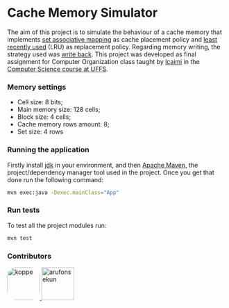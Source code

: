 # Cache Memory Simulator

The aim of this project is to simulate the behaviour of a cache memory that implements [set associative mapping](https://en.wikipedia.org/wiki/Cache_placement_policies) as cache placement policy and [least recently used](https://en.wikipedia.org/wiki/Cache_replacement_policies) (LRU) as replacement policy. Regarding memory writing, the strategy used was [write back](https://www.geeksforgeeks.org/write-through-and-write-back-in-cache/).
This project was developed as final assignment for Computer Organization class taught by [lcaimi](https://github.com/lcaimi) in the [Computer Science course at UFFS](https://cc.uffs.edu.br/).

### Memory settings

 - Cell size: 8 bits; 
 - Main memory size: 128 cells;
 - Block size: 4 cells;
 - Cache memory rows amount: 8;
 - Set size: 4 rows
 
### Running the application

Firstly install [jdk](https://www.java.com/pt-BR/download/) in your environment, and then [Apache Maven](https://maven.apache.org/download.cgi), the project/dependency manager tool used in the project. Once you get that done run the following command:

```bash
mvn exec:java -Dexec.mainClass="App"
```

### Run tests

To test all the project modules run:

```bash
mvn test
```
### Contributors

<p>
  <a href="https://github.com/mateusKoppe">
    <img style="border-radius:20px;" src="https://avatars.githubusercontent.com/u/12251731?s=400&u=b68b275aec43c92f8c33af9ee57570dd32db90c6&v=2" alt="koppe" width="75"/>
  </a>
  <a href="https://github.com/arufonsekun">
    <img src="https://avatars.githubusercontent.com/u/19571204?s=400&u=301d98d99590a96b541279749ae76b5175047145&v=4" alt="arufonsekun" width="75" />
  </a>
</p>
